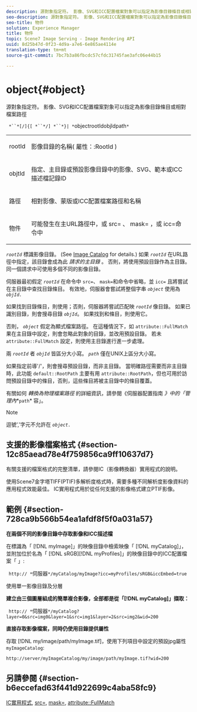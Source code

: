 ```yaml
---
description: 源對象指定符。 影像、SVG和ICC配置檔案對象可以指定為影像目錄條目或相對檔案路徑
seo-description: 源對象指定符。 影像、SVG和ICC配置檔案對象可以指定為影像目錄條目或相對檔案路徑
seo-title: 物件
solution: Experience Manager
title: 物件
topic: Scene7 Image Serving - Image Rendering API
uuid: 8d25b47d-0f23-4d9a-a7e6-6e865ae4114e
translation-type: tm+mt
source-git-commit: 7bc7b3a86fbcdc57cfdc31745fae3afc06e44b15

---
```



# object{#object}

源對象指定符。 影像、SVG和ICC配置檔案對象可以指定為影像目錄條目或相對檔案路徑

` *``*[/]{[ *``*/] *``*}| *`objectrootIdobjIdpath`*`

<table id="simpletable_A8B9B4D508B94BE5B7F6112F0A5F8270"> 
 <tr class="strow"> 
  <td class="stentry"> <p> <span class="codeph"> <span class="varname"> rootId </span></span> </p> </td> 
  <td class="stentry"> <p>影像目錄的名稱( <span class="codeph"> 屬性：:RootId </span>) </p> </td> 
 </tr> 
 <tr class="strow"> 
  <td class="stentry"> <p> <span class="codeph"> <span class="varname"> objtId </span></span> </p> </td> 
  <td class="stentry"> <p>指定、主目錄或預設影像目錄中的影像、SVG、範本或ICC描述檔記錄ID </p> </td> 
 </tr> 
 <tr class="strow"> 
  <td class="stentry"> <p> <span class="codeph"> 路徑 <span class="varname"></span></span> </p> </td> 
  <td class="stentry"> <p>相對影像、蒙版或ICC配置檔案路徑和名稱 </p> </td> 
 </tr> 
 <tr class="strow"> 
  <td class="stentry"> <p> <span class="codeph"> <span class="varname"> 物件 </span></span> </p> </td> 
  <td class="stentry"> <p>可能發生在主URL路徑中，或 <span class="codeph"> src= </span><span class="codeph"> 、 mask= </span>，或 <span class="codeph"> icc=命 </span> 令中 </p> </td> 
 </tr> 
</table>

*`rootId`* 標識影像目錄。 (See [Image Catalog](../../../../../is-api/image-catalog/image-serving-api-ref/c-image-catalog-reference/c-overview/c-overview.md#concept-9ce2b6a133de45f783e95cabc5810ac3) for details.) 如果 *`rootId`* 在URL路徑中指定，該目錄會成為此 *請求的主目錄* 。 否則，將使用預設目錄作為主目錄。 同一個請求中可使用多個不同的影像目錄。

伺服器最初假定 *`rootId`* 在命令中 `src=`、 `mask=`和命令中省略，並 `icc=` 且將嘗試在主目錄中查找目錄條目。 有效地，伺服器會嘗試將整個字串 *`object`* 使用為 *`objId.`*

如果找到目錄條目，則使用；否則，伺服器將嘗試匹配映 *`rootId`* 像目錄。 如果已識別目錄，則會搜尋目錄 *`objId`*。 如果找到和條目，則使用它。

否則， *`object`* 假定為顯式檔案路徑。 在這種情況下，如 `attribute::FullMatch` 果在主目錄中設定，則會忽略此對象的目錄，並改用預設目錄。 若未 `attribute::FullMatch` 設定，則使用主目錄進行進一步處理。

兩 *`rootId`* 者 *`objId`* 皆區分大小寫。 *`path`* 僅在UNIX上區分大小寫。

如果指定前導&#39;/&#39;，則會搜尋預設目錄，而非主目錄。 當明確路徑需要而非主目錄時，此功能 `default::RootPath` 主要有用 `attribute::RootPath`，但也可用於訪問預設目錄中的條目，否則，這些條目將被主目錄中的條目覆蓋。

有關如何 *轉換為物理檔案路徑* 的詳細資訊，請參閱《伺服器配置指南 *》中的「管理內**`path`* 容」。

>[!NOTE]
>
>逗號&#39;,&#39;字元不允許在 *`object.`*

## 支援的影像檔案格式 {#section-12c85aead78e4f759856ca9ff10637d7}

有關支援的檔案格式的完整清單，請參閱IC（影像轉換器）實用程式的說明。

使用Scene7金字塔TIFF(PTIF)多解析度格式時，需要多種不同解析度影像資料的應用程式效能最佳。 IC實用程式用於從任何支援的影像格式建立PTIF影像。

## 範例 {#section-728ca9b566b54ea1afdf8f5f0a031a57}

**在兩個不同的影像目錄中存取影像和ICC描述檔**

在標識為「 [!DNL myImage]」的映像目錄中檢索映像「 [!DNL myCatalog]」，並附加位於名為「 [!DNL sRGB][!DNL myProfiles]」的映像目錄中的ICC配置檔案「 」:

` http:// *`伺服器`*/myCatalog/myImage?icc=myProfiles/sRGB&iccEmbed=true`

使用單一影像目錄及分層

**建立由三個圖層組成的簡單複合影像，全部都是從「[!DNL myCatalog]」擷取：**

` http:// *`伺服器`*/myCatalog?layer=0&src=img0&layer=1&src=img1&layer=2&src=img2&wid=200`

**直接存取影像檔案，同時仍使用目錄提供屬性**

存取 [!DNL my/image/path/myImage.tif]，使用下列項目中設定的預設jpg屬性 `myImageCatalog`:

`http://server/myImageCatalog/my/image/path/myImage.tif?wid=200`

## 另請參閱 {#section-b6eccefad63f441d922699c4aba58fc9}

[IC實用程式](../../../../../is-api/is-utils/utilities/r-ic.md#reference-de9f43c63a8f48f1a755ff1760af8b7b), [src=](../../../../../is-api/http-ref/image-serving-api-ref/c-http-protocol-reference/c-command-reference/r-src.md#reference-f6506637778c4c69bf106a7924a91ab1), [mask=](../../../../../is-api/http-ref/image-serving-api-ref/c-http-protocol-reference/c-command-reference/r-mask.md#reference-922254e027404fb890b850e2723ee06e), [attribute::FullMatch](../../../../../is-api/image-catalog/image-serving-api-ref/c-image-catalog-reference/c-attributes-reference/r-fullmatch.md#reference-c3a72f31672a48b386943d6781cf50d7)
